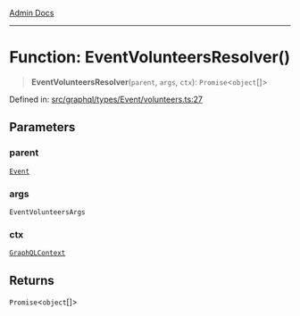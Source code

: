 [Admin Docs](/)

***

# Function: EventVolunteersResolver()

> **EventVolunteersResolver**(`parent`, `args`, `ctx`): `Promise`\<`object`[]\>

Defined in: [src/graphql/types/Event/volunteers.ts:27](https://github.com/Sourya07/talawa-api/blob/61a1911602b2f0aac7635e08ae2918f4f768e8ff/src/graphql/types/Event/volunteers.ts#L27)

## Parameters

### parent

[`Event`](../../Event/type-aliases/Event.md)

### args

`EventVolunteersArgs`

### ctx

[`GraphQLContext`](../../../../context/type-aliases/GraphQLContext.md)

## Returns

`Promise`\<`object`[]\>
